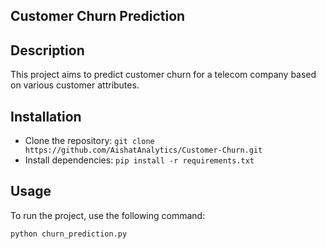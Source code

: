 ## Customer Churn Prediction

## Description
This project aims to predict customer churn for a telecom company based on various customer attributes.

## Installation
- Clone the repository: `git clone https://github.com/AishatAnalytics/Customer-Churn.git`
- Install dependencies: `pip install -r requirements.txt`

## Usage
To run the project, use the following command:
```bash
python churn_prediction.py
